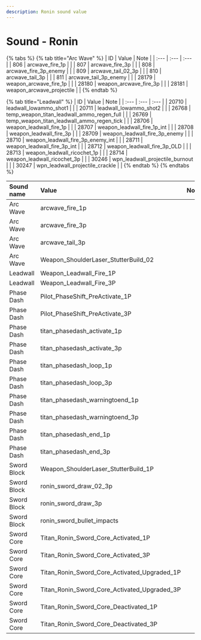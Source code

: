 ```yaml
---
description: Ronin sound value
---
```


# Sound - Ronin

{% tabs %}
{% tab title="Arc Wave" %}
| ID | Value | Note |
| :--- | :--- | :--- |
| 806 | arcwave\_fire\_1p |  |
| 807 | arcwave\_fire\_3p |  |
| 808 | arcwave\_fire\_3p\_enemy |  |
| 809 | arcwave\_tail\_02\_3p |  |
| 810 | arcwave\_tail\_3p |  |
| 811 | arcwave\_tail\_3p\_enemy |  |
| 28179 | weapon\_arcwave\_fire\_1p |  |
| 28180 | weapon\_arcwave\_fire\_3p |  |
| 28181 | weapon\_arcwave\_projectile |  |
{% endtab %}

{% tab title="Leadwall" %}
| ID | Value | Note |
| :--- | :--- | :--- |
| 20710 | leadwall\_lowammo\_shot1 |  |
| 20711 | leadwall\_lowammo\_shot2 |  |
| 26768 | temp\_weapon\_titan\_leadwall\_ammo\_regen\_full |  |
| 26769 | temp\_weapon\_titan\_leadwall\_ammo\_regen\_tick |  |
| 28706 | weapon\_leadwall\_fire\_1p |  |
| 28707 | weapon\_leadwall\_fire\_1p\_int |  |
| 28708 | weapon\_leadwall\_fire\_3p |  |
| 28709 | weapon\_leadwall\_fire\_3p\_enemy |  |
| 28710 | weapon\_leadwall\_fire\_3p\_enemy\_int |  |
| 28711 | weapon\_leadwall\_fire\_3p\_int |  |
| 28712 | weapon\_leadwall\_fire\_3p\_OLD |  |
| 28713 | weapon\_leadwall\_ricochet\_1p |  |
| 28714 | weapon\_leadwall\_ricochet\_3p |  |
| 30246 | wpn\_leadwall\_projectile\_burnout |  |
| 30247 | wpn\_leadwall\_projectile\_crackle |  |
{% endtab %}
{% endtabs %}

| Sound name | Value | Note |
| :--- | :--- | :--- |
| Arc Wave | arcwave\_fire\_1p |  |
| Arc Wave | arcwave\_fire\_3p |  |
| Arc Wave | arcwave\_tail\_3p |  |
| Arc Wave | Weapon\_ShoulderLaser\_StutterBuild\_02 |  |
| Leadwall | Weapon\_Leadwall\_Fire\_1P |  |
| Leadwall | Weapon\_Leadwall\_Fire\_3P |  |
| Phase Dash | Pilot\_PhaseShift\_PreActivate\_1P |  |
| Phase Dash | Pilot\_PhaseShift\_PreActivate\_3P |  |
| Phase Dash | titan\_phasedash\_activate\_1p |  |
| Phase Dash | titan\_phasedash\_activate\_3p |  |
| Phase Dash | titan\_phasedash\_loop\_1p |  |
| Phase Dash | titan\_phasedash\_loop\_3p |  |
| Phase Dash | titan\_phasedash\_warningtoend\_1p |  |
| Phase Dash | titan\_phasedash\_warningtoend\_3p |  |
| Phase Dash | titan\_phasedash\_end\_1p |  |
| Phase Dash | titan\_phasedash\_end\_3p |  |
| Sword Block | Weapon\_ShoulderLaser\_StutterBuild\_1P |  |
| Sword Block | ronin\_sword\_draw\_02\_3p |  |
| Sword Block | ronin\_sword\_draw\_3p |  |
| Sword Block | ronin\_sword\_bullet\_impacts |  |
| Sword Core | Titan\_Ronin\_Sword\_Core\_Activated\_1P |  |
| Sword Core | Titan\_Ronin\_Sword\_Core\_Activated\_3P |  |
| Sword Core | Titan\_Ronin\_Sword\_Core\_Activated\_Upgraded\_1P |  |
| Sword Core | Titan\_Ronin\_Sword\_Core\_Activated\_Upgraded\_3P |  |
| Sword Core | Titan\_Ronin\_Sword\_Core\_Deactivated\_1P |  |
| Sword Core | Titan\_Ronin\_Sword\_Core\_Deactivated\_3P |  |

